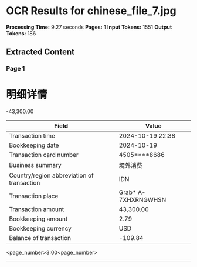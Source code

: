 # OCR Results for chinese_file_7.jpg

**Processing Time:** 9.27 seconds
**Pages:** 1
**Input Tokens:** 1551
**Output Tokens:** 186

## Extracted Content

### Page 1

# 明细详情

-43,300.00

| Field | Value |
|-------|-------|
| Transaction time | 2024-10-19 22:38 |
| Bookkeeping date | 2024-10-19 |
| Transaction card number | 4505****8686 |
| Business summary | 境外消费 |
| Country/region abbreviation of transaction | IDN |
| Transaction place | Grab* A-7XHXRNGWHSN |
| Transaction amount | 43,300.00 |
| Bookkeeping amount | 2.79 |
| Bookkeeping currency | USD |
| Balance of transaction | -109.84 |

<page_number>3:00<page_number>

---

